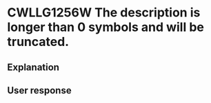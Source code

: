 # CWLLG1256W The description is longer than 0 symbols and will be truncated.

## Explanation

## User response